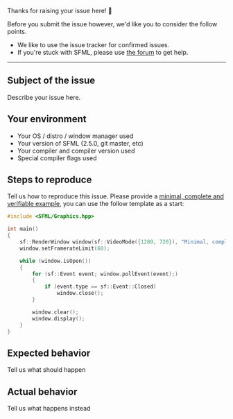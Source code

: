 Thanks for raising your issue here! 🙂

Before you submit the issue however, we'd like you to consider the follow points.

* We like to use the issue tracker for confirmed issues.
* If you're stuck with SFML, please use [the forum](https://en.sfml-dev.org/forums/index.php#c3) to get help.

----

## Subject of the issue

Describe your issue here.

## Your environment

* Your OS / distro / window manager used
* Your version of SFML (2.5.0, git master, etc)
* Your compiler and compiler version used
* Special compiler flags used

## Steps to reproduce

Tell us how to reproduce this issue. Please provide a [minimal, complete and verifiable example](https://stackoverflow.com/help/mcve), you can use the follow template as a start:

```cpp
#include <SFML/Graphics.hpp>

int main()
{
    sf::RenderWindow window(sf::VideoMode({1280, 720}), "Minimal, complete and verifiable example");
    window.setFramerateLimit(60);

    while (window.isOpen())
    {
        for (sf::Event event; window.pollEvent(event);)
        {
            if (event.type == sf::Event::Closed)
                window.close();
        }

        window.clear();
        window.display();
    }
}
```

## Expected behavior

Tell us what should happen

## Actual behavior

Tell us what happens instead
